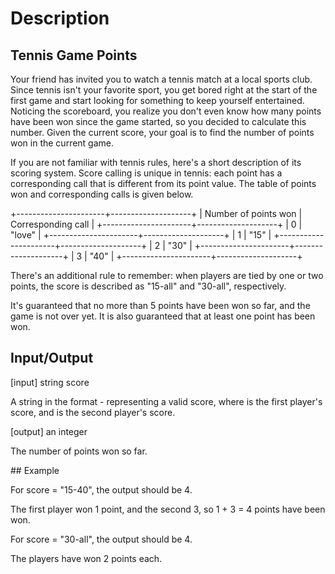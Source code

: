 # Description 

## Tennis Game Points

Your friend has invited you to watch a tennis match at a local sports club. Since tennis isn't your favorite sport, you get bored 
right at the start of the first game and start looking for something to keep yourself entertained. Noticing the scoreboard, you
realize you don't even know how many points have been won since the game started, so you decided to calculate this number. Given 
the current score, your goal is to find the number of points won in the current game.

If you are not familiar with tennis rules, here's a short description of its scoring system. Score calling is unique in tennis:
each point has a corresponding call that is different from its point value. The table of points won and corresponding calls is
given below.

+----------------------+--------------------+
| Number of points won | Corresponding call |
+----------------------+--------------------+
|          0           |      "love"        |
+----------------------+--------------------+
|          1           |       "15"         |
+----------------------+--------------------+
|          2           |       "30"         |
+----------------------+--------------------+
|          3           |       "40"         |
+----------------------+--------------------+

There's an additional rule to remember: when players are tied by one or two points, the score is described as "15-all" and
"30-all", respectively.

It's guaranteed that no more than 5 points have been won so far, and the game is not over yet. It is also guaranteed that at
least one point has been won.

## Input/Output

[input] string score

A string in the format <p1>-<p2> representing a valid score, where <p1> is the first player's score, and <p2> is the second
player's score.

[output] an integer

The number of points won so far.

## Example

For score = "15-40", the output should be 4.

The first player won 1 point, and the second 3, so 1 + 3 = 4 points have been won.

For score = "30-all", the output should be 4.

The players have won 2 points each.
